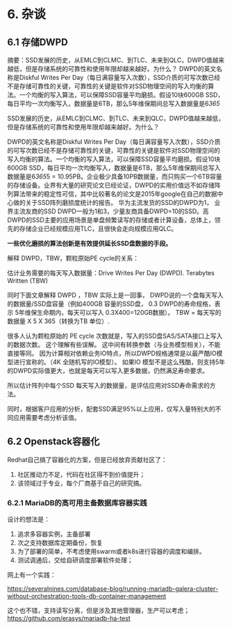 # 6. 杂谈

## 6.1 存储DWPD
摘要：SSD发展的历史，从EMLC到CLMC、到TLC、未来到QLC，DWPD值越来越低，但是存储系统的可靠性和使用年限却越来越好。为什么？ DWPD的英文名称是Diskful Writes Per Day（每日满容量写入次数），SSD介质的可写次数已经不是存储可靠性的关键，可靠性的关键是软件对SSD物理空间的写入均衡的算法。一个均衡的写入算法，可以保障SSD容量平均磨损。假设10块600GB SSD，每日平均一次均衡写入，数据量是6TB，那么5年维保期间总写入数据量是6*365*

SSD发展的历史，从EMLC到CLMC、到TLC、未来到QLC，DWPD值越来越低，但是存储系统的可靠性和使用年限却越来越好。为什么？

DWPD的英文名称是Diskful Writes Per Day（每日满容量写入次数），SSD介质的可写次数已经不是存储可靠性的关键，可靠性的关键是软件对SSD物理空间的写入均衡的算法。一个均衡的写入算法，可以保障SSD容量平均磨损。假设10块600GB SSD，每日平均一次均衡写入，数据量是6TB，那么5年维保期间总写入数据量是6*365*5 = 10.95PB。企业极少具备10PB数据量，而只购买一个6TB容量的存储设备。业界有大量的研究论文已经论证，DWPD的实用价值远不如存储阵列算法带来的稳定性可信，其中比较著名的论文是2015年google在自己的数据中心做的关于SSD阵列磨损度统计的报告。
华为主流发货的SSD的DWPD为1， 业界主流友商的SSD DWPD一般为1和3，少量友商具备DWPD=10的SSD。高DWPD的SSD主要的应用场景是单盘频繁读写的存储或者计算设备，总体上，领先的存储企业已经规模应用TLC，且很快会走向规模应用QLC。

**一些优化磨损的算法创新是有效提供延长SSD盘数据的手段。**

解释 DWPD，TBW，颗粒原始PE cycle的关系：

估计业务需要的每天写入数据量：Drive Writes Per Day (DWPD).  Terabytes Written (TBW)

同时下面文章解释 DWPD ，TBW 实际上是一回事， DWPD说的一个盘每天写入的数据量/SSD盘容量（例如400GB 容量的SSD盘， 0.3 DWPD的寿命规格，表示 5年维保生命期内，每天可以写入 0.3X400=120GB数据）。 TBW = 每天写的数据量 X 5 X 365（转换为TB 单位）.

很多人认为颗粒原始的 PE cycle 次数就是，写入的SSD盘SAS/SATA接口上写入的数据次数。 这个理解有些误解。 这中间有转换参数（与业务模型相关），不能直接等同。   因为计算相对依赖业务IO特点，所以DWPD规格通常是以最严酷IO模型进行宣称的。（4K 全随机写的IO模型）。 如果IO 模型不是这么残酷，则支持5年的DWPD实际值更大，也就是每天可以写入更多数据，仍然满足寿命要求。

所以估计阵列中每个SSD 每天写入的数据量，是评估应用对SSD寿命需求的方法。

同时，根据客户应用的分析，配套SSD满足95%以上应用，仅写入量特别大的不同应用需要考虑分析该值。

## 6.2 Openstack容器化

Redhat自己搞了容器化的方案，但是已经放弃贡献社区了：
1. 社区推动力不足，代码在社区得不到价值提升；
2. 该领域过于专业，每个厂商基于自己的研究搞。


### 6.2.1 MariaDB的高可用主备数据库容器实践

设计的想法是：
1. 追求多容器实例，主备部署
2. 次之支持数据库定期备份，恢复
3. 为了部署的简单，不考虑使用swarm或者k8s进行容器的调度和编排。
4. 测试调通后，交给自研调度部署软件处理；


网上有一个实践：

https://severalnines.com/database-blog/running-mariadb-galera-cluster-without-orchestration-tools-db-container-management

这个也不错，支持读写分离，但是涉及其他管理器，生产可以考虑；
https://github.com/erasys/mariadb-ha-test
